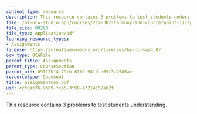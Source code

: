 ```yaml
---
content_type: resource
description: This resource contains 3 problems to test students understanding.
file: /ol-ocw-studio-app/courses/21m-302-harmony-and-counterpoint-ii-spring-2005/ccf0ab769b09fca53f9943214152a62f_assignmentno5.pdf
file_size: 80260
file_type: application/pdf
learning_resource_types:
- Assignments
license: https://creativecommons.org/licenses/by-nc-sa/4.0/
ocw_type: OCWFile
parent_title: Assignments
parent_type: CourseSection
parent_uid: 89112b14-79cb-6169-981d-e65f3a2585ae
resourcetype: Document
title: assignmentno5.pdf
uid: ccf0ab76-9b09-fca5-3f99-43214152a62f
---
```

This resource contains 3 problems to test students understanding.